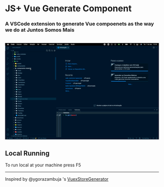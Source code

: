 # JS+ Vue Generate Component

### A VSCode extension to generate Vue compoenets as the way we do at Juntos Somos Mais

<br />

<img src="./img/example.gif">

## Local Running

To run local at your machine press F5

---

Inspired by @ygorazambuja 's [VuexStoreGenerator](https://github.com/ygorazambuja/VuexStoreGenerator)

